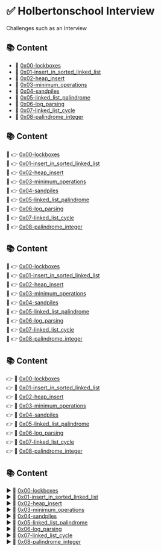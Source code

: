 # :white_check_mark: Holbertonschool Interview
Challenges such as an Interview

## :books: Content
- :bookmark_tabs: [0x00-lockboxes](0x00-lockboxes)
- :bookmark_tabs: [0x01-insert_in_sorted_linked_list](0x01-insert_in_sorted_linked_list)
- :bookmark_tabs: [0x02-heap_insert](0x02-heap_insert)
- :bookmark_tabs: [0x03-minimum_operations](0x03-minimum_operations)
- :bookmark_tabs: [0x04-sandpiles](0x04-sandpiles)
- :bookmark_tabs: [0x05-linked_list_palindrome](0x05-linked_list_palindrome)
- :bookmark_tabs: [0x06-log_parsing](0x06-log_parsing)
- :bookmark_tabs: [0x07-linked_list_cycle](0x07-linked_list_cycle)
- :bookmark_tabs: [0x08-palindrome_integer](0x08-palindrome_integer)

## :books: Content
:bookmark_tabs: :point_right: [0x00-lockboxes](0x00-lockboxes)  
:bookmark_tabs: :point_right: [0x01-insert_in_sorted_linked_list](0x01-insert_in_sorted_linked_list)  
:bookmark_tabs: :point_right: [0x02-heap_insert](0x02-heap_insert)  
:bookmark_tabs: :point_right: [0x03-minimum_operations](0x03-minimum_operations)  
:bookmark_tabs: :point_right: [0x04-sandpiles](0x04-sandpiles)  
:bookmark_tabs: :point_right: [0x05-linked_list_palindrome](0x05-linked_list_palindrome)  
:bookmark_tabs: :point_right: [0x06-log_parsing](0x06-log_parsing)  
:bookmark_tabs: :point_right: [0x07-linked_list_cycle](0x07-linked_list_cycle)  
:bookmark_tabs: :point_right: [0x08-palindrome_integer](0x08-palindrome_integer)  

## :books: Content
:bookmark_tabs: :point_right: [0x00-lockboxes](0x00-lockboxes)  
:bookmark_tabs: :point_right: [0x01-insert_in_sorted_linked_list](0x01-insert_in_sorted_linked_list)  
:bookmark_tabs: :point_right: [0x02-heap_insert](0x02-heap_insert)  
:bookmark_tabs: :point_right: [0x03-minimum_operations](0x03-minimum_operations)  
:bookmark_tabs: :point_right: [0x04-sandpiles](0x04-sandpiles)  
:bookmark_tabs: :point_right: [0x05-linked_list_palindrome](0x05-linked_list_palindrome)  
:bookmark_tabs: :point_right: [0x06-log_parsing](0x06-log_parsing)  
:bookmark_tabs: :point_right: [0x07-linked_list_cycle](0x07-linked_list_cycle)  
:bookmark_tabs: :point_right: [0x08-palindrome_integer](0x08-palindrome_integer)  

## :books: Content
:point_right: :bookmark_tabs: [0x00-lockboxes](0x00-lockboxes)  
:point_right: :bookmark_tabs: [0x01-insert_in_sorted_linked_list](0x01-insert_in_sorted_linked_list)  
:point_right: :bookmark_tabs: [0x02-heap_insert](0x02-heap_insert)  
:point_right: :bookmark_tabs: [0x03-minimum_operations](0x03-minimum_operations)  
:point_right: :bookmark_tabs: [0x04-sandpiles](0x04-sandpiles)  
:point_right: :bookmark_tabs: [0x05-linked_list_palindrome](0x05-linked_list_palindrome)  
:point_right: :bookmark_tabs: [0x06-log_parsing](0x06-log_parsing)  
:point_right: :bookmark_tabs: [0x07-linked_list_cycle](0x07-linked_list_cycle)  
:point_right: :bookmark_tabs: [0x08-palindrome_integer](0x08-palindrome_integer)  

## :books: Content
:arrow_forward: :bookmark_tabs: [0x00-lockboxes](0x00-lockboxes)  
:arrow_forward: :bookmark_tabs: [0x01-insert_in_sorted_linked_list](0x01-insert_in_sorted_linked_list)  
:arrow_forward: :bookmark_tabs: [0x02-heap_insert](0x02-heap_insert)  
:arrow_forward: :bookmark_tabs: [0x03-minimum_operations](0x03-minimum_operations)  
:arrow_forward: :bookmark_tabs: [0x04-sandpiles](0x04-sandpiles)  
:arrow_forward: :bookmark_tabs: [0x05-linked_list_palindrome](0x05-linked_list_palindrome)  
:arrow_forward: :bookmark_tabs: [0x06-log_parsing](0x06-log_parsing)  
:arrow_forward: :bookmark_tabs: [0x07-linked_list_cycle](0x07-linked_list_cycle)  
:arrow_forward: :bookmark_tabs: [0x08-palindrome_integer](0x08-palindrome_integer)  
